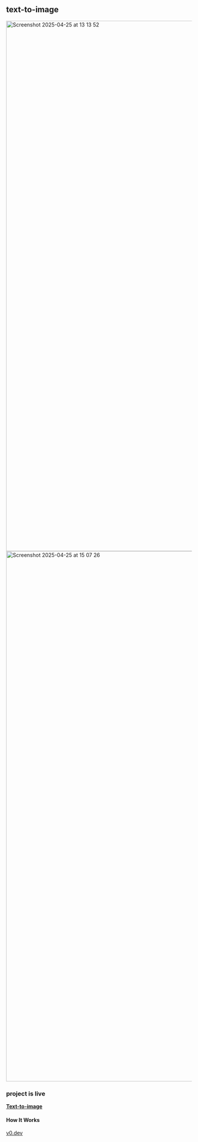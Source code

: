 ## text-to-image

<img width="1440" alt="Screenshot 2025-04-25 at 13 13 52" src="https://github.com/user-attachments/assets/14f813f9-6ff5-45f2-911d-83d297dd092b" />
<img width="1440" alt="Screenshot 2025-04-25 at 15 07 26" src="https://github.com/user-attachments/assets/28963ecd-23c1-4e68-9517-fba498491253" />


<br />

### project is live

**[Text-to-image](https://image.jessejesse.com)**


#### How It Works

 [v0.dev](https://v0.dev)
